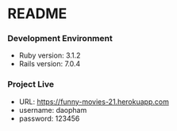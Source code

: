 # README

### Development Environment
- Ruby version: 3.1.2
- Rails version: 7.0.4


### Project Live
- URL: https://funny-movies-21.herokuapp.com
- username: daopham
- password: 123456